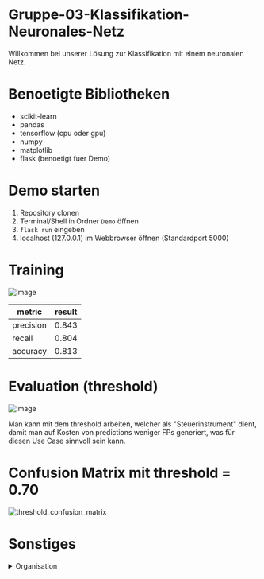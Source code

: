# Gruppe-03-Klassifikation-Neuronales-Netz

Willkommen bei unserer Lösung zur Klassifikation mit einem neuronalen Netz.

# Benoetigte Bibliotheken
- scikit-learn
- pandas
- tensorflow (cpu oder gpu)
- numpy
- matplotlib
- flask (benoetigt fuer Demo)

# Demo starten
1. Repository clonen
2. Terminal/Shell in Ordner `Demo` öffnen
3. `flask run` eingeben
4. localhost (127.0.0.1) im Webbrowser öffnen (Standardport 5000)

# Training

![image](https://user-images.githubusercontent.com/116145963/218286288-a62faea0-07c2-412c-8d57-9bc106949f7e.png)

| metric | result |
| --- | --- |
| precision | 0.843 |
| recall | 0.804 |
| accuracy | 0.813 |

# Evaluation (threshold)

![image](https://user-images.githubusercontent.com/116145963/218286501-8f00487c-c9f0-45d1-9d61-e0baafade9b4.png)

Man kann mit dem threshold arbeiten, welcher als "Steuerinstrument" dient, damit man auf Kosten von predictions weniger FPs generiert, was für diesen Use Case sinnvoll sein kann.
# Confusion Matrix mit threshold = 0.70
![threshold_confusion_matrix](https://user-images.githubusercontent.com/116145963/218286477-3d8aed83-c38d-4039-a0ea-61006a32eff8.png)



# Sonstiges
<details><summary>Organisation</summary>
<p>

## Theorie
- 20 Minuten

### Literaturrecherche 
- Hanna hat schon damit angefangen
	- Zeitstrahl für PNN
	- Einordnung von Neuronalen Netzen

## Praxis 
- 20 Minuten

### Knime
- Eike hat damit angefangen

### Python Code
- Jeremy hat damit angefangen (fast fertig)
- Demo, Praxis Beispiel


# Präsentation an sich
- Hanna kann das
- Hanna und Eike?

</p>
</details>



